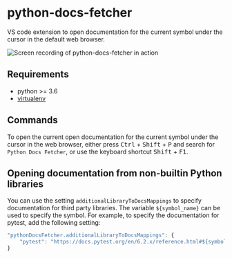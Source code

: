 # python-docs-fetcher

VS code extension to open documentation for the current symbol under the cursor in the default web browser.

![Screen recording of python-docs-fetcher in action](static/screen-recording.gif)

## Requirements

- python >= 3.6
- [virtualenv](https://virtualenv.pypa.io/en/latest/installation.html)

## Commands

To open the current open documentation for the current symbol under the cursor in the web browser, either press <kbd>Ctrl</kbd> + <kbd>Shift</kbd> + <kbd>P</kbd> and search for `Python Docs Fetcher`, or use the keyboard shortcut <kbd>Shift</kbd> + <kbd>F1</kbd>.

## Opening documentation from non-builtin Python libraries

You can use the setting `additionalLibraryToDocsMappings` to specify documentation for third party libraries. The variable `${symbol_name}` can be used to specify the symbol. For example, to specify the documentation for pytest, add the following setting:

```javascript
"pythonDocsFetcher.additionalLibraryToDocsMappings": {
    "pytest": "https://docs.pytest.org/en/6.2.x/reference.html#${symbol_name}"
}
```
